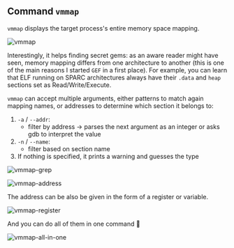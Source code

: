 ## Command `vmmap`

`vmmap` displays the target process's entire memory space mapping.

![vmmap](https://i.imgur.com/V9zMLUt.png)

Interestingly, it helps finding secret gems: as an aware reader might have seen, memory mapping
differs from one architecture to another (this is one of the main reasons I started `GEF` in a first
place). For example, you can learn that ELF running on SPARC architectures always have their `.data`
and `heap` sections set as Read/Write/Execute.

`vmmap` can accept multiple arguments, either patterns to match again mapping names, or addresses
to determine which section it belongs to:

1.  `-a` / `--addr`:
    -  filter by address -> parses the next argument as an integer or asks gdb to interpret the value
2.  `-n` / `--name`:
    -  filter based on section name
3.  If nothing is specified, it prints a warning and guesses the type

![vmmap-grep](https://github.com/hugsy/gef/assets/11377623/a3dbaa3e-88b0-407f-a0dd-07e65c4a3f73)

![vmmap-address](https://github.com/hugsy/gef/assets/11377623/4dffe491-f927-4f03-b842-4d941140e66c)

The address can be also be given in the form of a register or variable.

![vmmap-register](https://github.com/hugsy/gef/assets/11377623/aed7ecdc-7ad9-4ba5-ae03-329e66432731)

And you can do all of them in one command 🙂

![vmmap-all-in-one](https://github.com/hugsy/gef/assets/11377623/b043f61b-48b3-4316-9f84-eb83822149ac)
